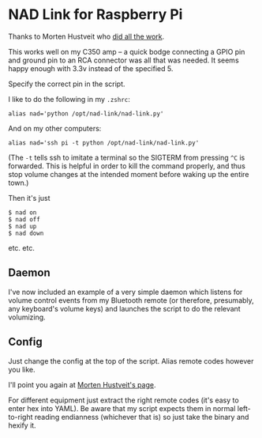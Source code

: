 NAD Link for Raspberry Pi
=====

Thanks to Morten Hustveit who [did all the work](http://www.ping.uio.no/~mortehu/nadlink/).

This works well on my C350 amp – a quick bodge connecting a GPIO pin and ground pin to an RCA connector was all that was needed. It seems happy enough with 3.3v instead of the specified 5.

Specify the correct pin in the script.

I like to do the following in my `.zshrc`:

````
alias nad='python /opt/nad-link/nad-link.py'
````

And on my other computers:
````
alias nad='ssh pi -t python /opt/nad-link/nad-link.py'
````
(The `-t` tells ssh to imitate a terminal so the SIGTERM from pressing `^C` is forwarded. This is helpful in order to kill the command properly, and thus stop volume changes at the intended moment before waking up the entire town.)

Then it's just
````
$ nad on
$ nad off
$ nad up
$ nad down
````
etc. etc.


Daemon
-----

I've now included an example of a very simple daemon which listens for volume control events from my Bluetooth remote (or therefore, presumably, any keyboard's volume keys) and launches the script to do the relevant volumizing.


Config
-----

Just change the config at the top of the script. Alias remote codes however you like.

I'll point you again at [Morten Hustveit's page](http://www.ping.uio.no/~mortehu/nadlink/).

For different equipment just extract the right remote codes (it's easy to enter hex into YAML). Be aware that my script expects them in normal left-to-right reading endianness (whichever that is) so just take the binary and hexify it.
